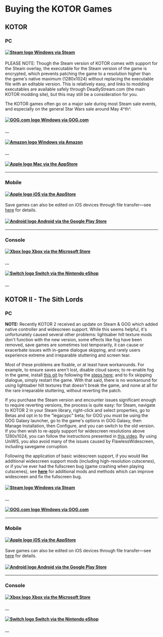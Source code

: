 # Buying the KOTOR Games

## KOTOR

### PC

#### [![Steam logo](/Steam_logo.svg) Windows via Steam](http://store.steampowered.com/app/32370/)

PLEASE NOTE: Though the Steam version of KOTOR comes with support for the Steam overlay, the executable for the Steam version of the game is encrypted, which prevents patching the game to a resolution higher than the game's native maximum (1280x1024) without replacing the executable file with an editable version. This is relatively easy, and links to modding executables are available safely through DeadlyStream.com (the main KOTOR modding site), but this may still be a consideration for you.

The KOTOR games often go on a major sale during most Steam sale events, and especially on the general Star Wars sale around May 4^th^.

#### [![GOG.com logo](/GOG.com_logo.svg) Windows via GOG.com](https://www.gog.com/game/star_wars_knights_of_the_old_republic)

__

#### [![Amazon logo](/Amazon_icon.svg) Windows via Amazon](https://gaming.amazon.com/star-wars-knights-of-the-old-republic-aga/dp/amzn1.pg.item.37653d14-bc85-4256-90a6-0515943686ba)

__

#### [![Apple logo](/Apple_logo_white.svg) Mac via the AppStore](https://itunes.apple.com/us/app/star-wars-knights-old-republic/id416608891?mt=12)

___

### Mobile

#### [![Apple logo](/Apple_logo_white.svg) iOS via the AppStore](https://apps.apple.com/us/app/star-wars-kotor/id611436052)

Save games can also be edited on iOS devices through file transfer—see [here](http://www.reddit.com/r/kotor/comments/2e7x2d/editing_save_games_on_the_ios_version_of_kotor/) for details.

#### [![Android logo](/Android_logo.svg) Android via the Google Play Store](https://play.google.com/store/apps/details?id=com.aspyr.swkotor&hl=en)

___

### Console

#### [![Xbox logo](/Xbox_logo.svg) Xbox via the Microsoft Store](https://www.xbox.com/en-us/games/store/STAR-WARS-Knights-of-the-Old-Republic/BS8LFD7729CL)

__

#### [![Switch logo](/Switch_logo.svg) Switch via the Nintendo eShop](https://www.nintendo.com/games/detail/star-wars-knights-of-the-old-republic-switch/)

__

## KOTOR II - The Sith Lords

### PC

**NOTE:** Recently KOTOR 2 received an update on Steam & GOG which added native controller and widescreen support. While this seems helpful, it's unfortunately caused several other problems: lightsaber hilt texture mods don't function with the new version, some effects like fog have been removed, save games are sometimes lost temporarily, it can cause or exacerbate issues with in-game dialogue skipping, and rarely users experience extreme and irreparable stuttering and screen tear.

Most of these problems are fixable, or at least have workarounds. For example, to ensure saves aren't lost, disable cloud saves; to re-enable fog in the game, install [this git](https://github.com/HappyFunTimes01/ShaderOverride/blob/master/README.md) by following the [steps here](https://www.reddit.com/r/kotor/comments/67578l/aspyr_wont_patch_the_fog_on_dxun_but_a_fan_made/); and to fix skipping dialogue, simply restart the game. With that said, there is no workaround for using lightsaber hilt textures that doesn't break the game, and none at all for the rare irreparable stuttering, without reverting the patch.

If you purchase the Steam version and encounter issues significant enough to require reverting versions, the process is quite easy: for Steam, navigate to KOTOR 2 in your Steam library, right-click and select properties, go to Betas and opt in to the "legacypc" beta; for GOG you must be using the GOG Galaxy launcher, go to the game's options in GOG Galaxy, then Manage Installation, then Configure, and you can switch to the old version. If you then wish to re-apply support for widescreen resolutions above 1280x1024, you can follow the instructions presented in [this video](https://www.youtube.com/watch?v=pSiVC92dJHI). By using UniWS, you also avoid many of the issues caused by FlawlessWidescreen, including savegame corruption.

Following the application of basic widescreen support, if you would like additional widescreen support mods (including high-resolution cutscenes), or if you've ever had the fullscreen bug (game crashing when playing cutscenes), see [**here**](/r/kotor/wiki/k2hiressupport) for additional mods and methods which can improve widescreen and fix the fullscreen bug.

#### [![Steam logo](/Steam_logo.svg) Windows via Steam](http://store.steampowered.com/app/208580/)

__

#### [![GOG.com logo](/GOG.com_logo.svg) Windows via GOG.com](https://www.gog.com/game/star_wars_knights_of_the_old_republic_ii_the_sith_lords)

___

### Mobile

#### [![Apple logo](/Apple_logo_white.svg) iOS via the AppStore](https://apps.apple.com/us/app/star-wars-kotor-ii/id963230767)

Save games can also be edited on iOS devices through file transfer—see [here](http://www.reddit.com/r/kotor/comments/2e7x2d/editing_save_games_on_the_ios_version_of_kotor/) for details.

#### [![Android logo](/Android_logo.svg) Android via the Google Play Store](https://play.google.com/store/apps/details?id=com.aspyr.swkotorii&hl=en_US&gl=US)

___

### Console

#### [![Xbox logo](/Xbox_logo.svg) Xbox via the Microsoft Store](https://www.xbox.com/en-us/games/store/star-wars-kotor-ii/bq4gd4ldgltb)

__

#### [![Switch logo](/Switch_logo.svg) Switch via the Nintendo eShop](https://www.nintendo.com/store/products/star-wars-knights-of-the-old-republic-ii-the-sith-lords-switch/)

__
